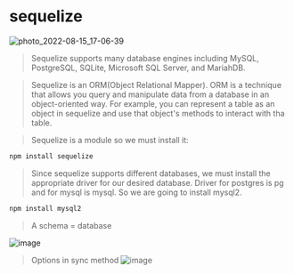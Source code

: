 # sequelize

![photo_2022-08-15_17-06-39](https://user-images.githubusercontent.com/81822434/184636125-18f57215-4f9e-4475-836b-587fbe961e85.jpg)

> Sequelize supports many database engines including MySQL, PostgreSQL, SQLite, Microsoft SQL Server, and MariahDB.

> Sequelize is an ORM(Object Relational Mapper).
> ORM is a technique that allows you query and manipulate data from a database in an object-oriented way. For example, you can represent a table as an object in sequelize and use that object's methods to interact with tha table.

> Sequelize is a module so we must install it:
```bash
npm install sequelize
```
> Since sequelize supports different databases, we must install the appropriate driver for our desired database. Driver for postgres is pg and for mysql is mysql. So we are going to install mysql2.
```bash 
npm install mysql2
```

> A schema = database

![image](https://user-images.githubusercontent.com/81822434/184667487-130714b4-6011-43e9-a553-ca588e302ef7.png)
> Options in sync method
![image](https://user-images.githubusercontent.com/81822434/184940641-6a3122df-5520-4773-99bc-a1d13ecdaf24.png)

